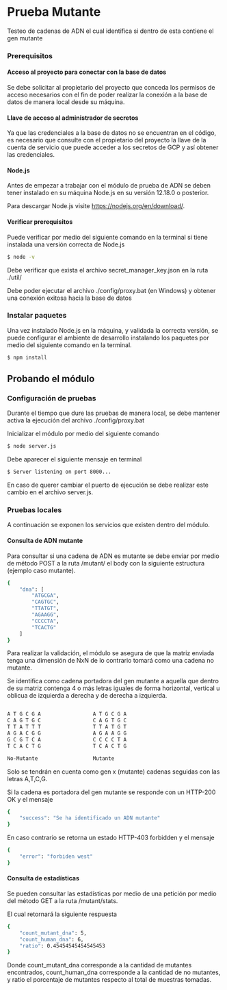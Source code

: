 # Prueba Mutante

Testeo de cadenas de ADN el cual identifica si dentro de esta contiene el gen mutante

### Prerequisitos

#### Acceso al proyecto para conectar con la base de datos

Se debe solicitar al propietario del proyecto que conceda los permisos de acceso necesarios con el fin de poder realizar la conexión a la base
de datos de manera local desde su máquina.

#### Llave de acceso al administrador de secretos

Ya que las credenciales a la base de datos no se encuentran en el código, es necesario que consulte con el propietario del proyecto la llave de
la cuenta de servicio que puede acceder a los secretos de GCP y así obtener las credenciales.

#### Node.js

Antes de empezar a trabajar con el módulo de prueba de ADN se deben tener instalado en su máquina Node.js en su versión 12.18.0 o posterior.

Para descargar Node.js visite https://nodejs.org/en/download/.

#### Verificar prerequisitos

Puede verificar por medio del siguiente comando en la terminal si tiene instalada una versión correcta de Node.js

```bash
$ node -v
```

Debe verificar que exista el archivo secret_manager_key.json en la ruta ./util/

Debe poder ejecutar el archivo ./config/proxy.bat (en Windows) y obtener una conexión exitosa hacia la base de datos

### Instalar paquetes

Una vez instalado Node.js en la máquina, y validada la correcta versión, se puede configurar el ambiente de desarrollo instalando los paquetes
por medio del siguiente comando en la terminal.

```bash
$ npm install
```

## Probando el módulo

### Configuración de pruebas

Durante el tiempo que dure las pruebas de manera local, se debe mantener activa la ejecución del archivo ./config/proxy.bat

Inicializar el módulo por medio del siguiente comando

```bash
$ node server.js
```

Debe aparecer el siguiente mensaje en terminal 

```bash
$ Server listening on port 8000...
```
En caso de querer cambiar el puerto de ejecución se debe realizar este cambio en el archivo server.js.

### Pruebas locales

A continuación se exponen los servicios que existen dentro del módulo.

#### Consulta de ADN mutante

Para consultar si una cadena de ADN es mutante se debe enviar por medio de método POST a la ruta /mutant/ el body con la siguiente estructura (ejemplo caso mutante).

```bash
{
    "dna": [
        "ATGCGA",
        "CAGTGC",
        "TTATGT",
        "AGAAGG",
        "CCCCTA",
        "TCACTG"
    ]
}
```
Para realizar la validación, el módulo se asegura de que la matriz enviada tenga una dimensión de NxN de lo contrario tomará como una cadena no mutante.

Se identifica como cadena portadora del gen mutante a aquella que dentro de su matriz contenga 4 o más letras iguales de forma horizontal, vertical u oblicua de izquierda a derecha y de derecha a izquierda.

```bash

A T G C G A                 A T G C G A
C A G T G C                 C A G T G C
T T A T T T                 T T A T G T
A G A C G G                 A G A A G G
G C G T C A                 C C C C T A
T C A C T G                 T C A C T G

No-Mutante                  Mutante
```

Solo se tendrán en cuenta como gen x (mutante) cadenas seguidas con las letras A,T,C,G.

Si la cadena es portadora del gen mutante se responde con un HTTP-200 OK y el mensaje

```bash
{
    "success": "Se ha identificado un ADN mutante"
}
```

En caso contrario se retorna un estado HTTP-403 forbidden y el mensaje

```bash
{
    "error": "forbiden west"
}
```

#### Consulta de estadísticas

Se pueden consultar las estadísticas por medio de una petición por medio del método GET a la ruta /mutant/stats.

El cual retornará la siguiente respuesta

```bash
{
    "count_mutant_dna": 5,
    "count_human_dna": 6,
    "ratio": 0.45454545454545453
}
```

Donde count_mutant_dna corresponde a la cantidad de mutantes encontrados, count_human_dna corresponde a la cantidad de no mutantes, y ratio el porcentaje de mutantes respecto al total de muestras tomadas.


